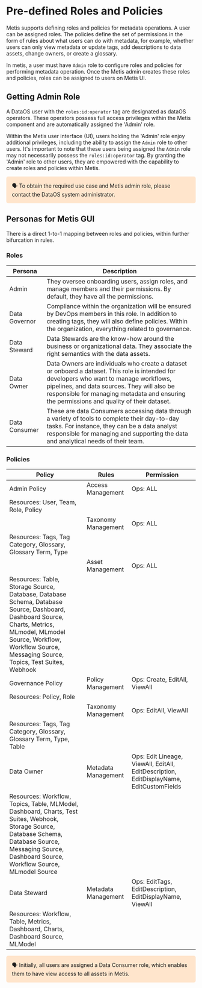 # Pre-defined Roles and Policies

Metis supports defining roles and policies for metadata operations. A user can be assigned roles. The policies define the set of permissions in the form of rules about what users can do with metadata, for example, whether users can only view metadata or update tags, add descriptions to data assets, change owners, or create a glossary.

In metis, a user must have `Admin` role to configure roles and policies for performing metadata operation. Once the Metis admin creates these roles and policies, roles can be assigned to users on Metis UI.

## Getting Admin Role

A DataOS user  with the `roles:id:operator` tag are designated as dataOS operators. These operators possess full access privileges within the Metis component and are automatically assigned the 'Admin' role. 

Within the Metis user interface (UI), users holding the 'Admin' role enjoy additional privileges, including the ability to assign the `Admin` role to other users. It's important to note that these users being assigned the `Admin` role may not necessarily possess the `roles:id:operator` tag. By granting the 'Admin' role to other users, they are empowered with the capability to create roles and policies within Metis.

<aside style="background-color:#FFE5CC; padding:15px; border-radius:5px;">
🗣 To obtain the required use case and Metis admin role, please contact the DataOS system administrator.

</aside>

## Personas for Metis GUI

There is a direct 1-to-1 mapping between roles and policies, within further bifurcation in rules.

### **Roles**

| Persona | Description |
| --- | --- |
| Admin | They oversee onboarding users, assign roles, and manage members and their permissions. By default, they have all the permissions. |
| Data Governor | Compliance within the organization will be ensured by DevOps members in this role. In addition to creating tags, they will also define policies. Within the organization, everything related to governance. |
| Data Steward | Data Stewards are the know-how around the business or organizational data. They associate the right semantics with the data assets. |
| Data Owner | Data Owners are individuals who create a dataset or onboard a dataset. This role is intended for developers who want to manage workflows, pipelines, and data sources. They will also be responsible for managing metadata and ensuring the permissions and quality of their dataset.  |
| Data Consumer | These are data Consumers accessing data through a variety of tools to complete their day-to-day tasks. For instance, they can be a data analyst responsible for managing and supporting the data and analytical needs of their team.  |

### **Policies**

| Policy | Rules | Permission |
| --- | --- | --- |
| Admin Policy | Access Management | Ops: ALL
Resources: User, Team, Role, Policy |
|  | Taxonomy  Management | Ops: ALL
Resources: Tags, Tag Category, Glossary, Glossary Term, Type |
|  | Asset Management | Ops: ALL
Resources: Table, Storage Source, Database, Database Schema, Database Source, Dashboard, Dashboard Source, Charts, Metrics, MLmodel, MLmodel Source, Workflow, Workflow Source, Messaging Source, Topics, Test Suites, Webhook |
| Governance Policy | Policy Management | Ops: Create, EditAll, ViewAll
Resources: Policy, Role |
|  | Taxonomy Management | Ops: EditAll, ViewAll
Resources: Tags, Tag Category, Glossary, Glossary Term, Type, Table |
| Data Owner | Metadata Management | Ops: Edit Lineage, ViewAll, EditAll, EditDescription, EditDisplayName, EditCustomFields
Resources: Workflow, Topics, Table, MLModel, Dashboard, Charts, Test Suites, Webhook, Storage Source, Database Schema, Database Source, Messaging Source, Dashboard Source, Workflow Source, MLmodel Source |
| Data Steward | Metadata Management | Ops: EditTags, EditDescription, EditDisplayName, ViewAll
Resources: Workflow, Table, Metrics, Dashboard, Charts, Dashboard Source, MLModel |

<aside style="background-color:#FFE5CC; padding:15px; border-radius:5px;">
🗣 Initially, all users are assigned a Data Consumer role, which enables them to have view access to all assets in Metis.

</aside>